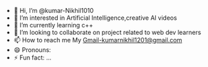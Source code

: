 - 👋 Hi, I’m @kumar-Nikhil1010
- 👀 I’m interested in Artificial Intelligence,creative AI videos
- 🌱 I’m currently learning c++
- 💞️ I’m looking to collaborate on project related to web dev learners
- 📫 How to reach me My Gmail-kumarnikhil1201@gmail.com
- 😄 Pronouns: 
- ⚡ Fun fact: ...

<!---
kumar-Nikhil1010/kumar-Nikhil1010 is a ✨ special ✨ repository because its `README.md` (this file) appears on your GitHub profile.
You can click the Preview link to take a look at your changes.
--->

